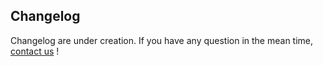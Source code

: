 ## Changelog

Changelog are under creation. If you have any question in the mean time, [contact us](mailto:support@fatfi.sh) !
